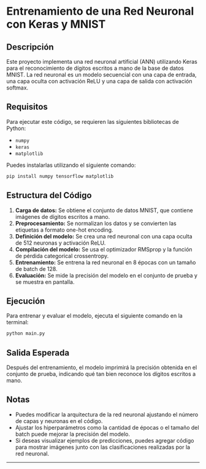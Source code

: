 # Entrenamiento de una Red Neuronal con Keras y MNIST

## Descripción
Este proyecto implementa una red neuronal artificial (ANN) utilizando Keras para el reconocimiento de dígitos escritos a mano de la base de datos MNIST. La red neuronal es un modelo secuencial con una capa de entrada, una capa oculta con activación ReLU y una capa de salida con activación softmax.

## Requisitos
Para ejecutar este código, se requieren las siguientes bibliotecas de Python:
- `numpy`
- `keras`
- `matplotlib`

Puedes instalarlas utilizando el siguiente comando:
```bash
pip install numpy tensorflow matplotlib
```

## Estructura del Código
1. **Carga de datos:** Se obtiene el conjunto de datos MNIST, que contiene imágenes de dígitos escritos a mano.
2. **Preprocesamiento:** Se normalizan los datos y se convierten las etiquetas a formato one-hot encoding.
3. **Definición del modelo:** Se crea una red neuronal con una capa oculta de 512 neuronas y activación ReLU.
4. **Compilación del modelo:** Se usa el optimizador RMSprop y la función de pérdida categorical crossentropy.
5. **Entrenamiento:** Se entrena la red neuronal en 8 épocas con un tamaño de batch de 128.
6. **Evaluación:** Se mide la precisión del modelo en el conjunto de prueba y se muestra en pantalla.

## Ejecución
Para entrenar y evaluar el modelo, ejecuta el siguiente comando en la terminal:
```bash
python main.py
```

## Salida Esperada
Después del entrenamiento, el modelo imprimirá la precisión obtenida en el conjunto de prueba, indicando qué tan bien reconoce los dígitos escritos a mano.

## Notas
- Puedes modificar la arquitectura de la red neuronal ajustando el número de capas y neuronas en el código.
- Ajustar los hiperparámetros como la cantidad de épocas o el tamaño del batch puede mejorar la precisión del modelo.
- Si deseas visualizar ejemplos de predicciones, puedes agregar código para mostrar imágenes junto con las clasificaciones realizadas por la red neuronal.

---
